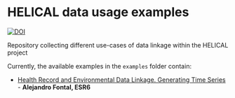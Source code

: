 # HELICAL data usage examples



[![DOI](https://zenodo.org/badge/467895748.svg)](https://zenodo.org/badge/latestdoi/467895748)



Repository collecting different use-cases of data linkage within the HELICAL project

Currently, the available examples in the `examples` folder contain:

+ [Health Record and Environmental Data Linkage. Generating Time Series](https://github.com/helical-itn/data-usage-examples/blob/main/examples/esr6_data_example.ipynb) - **Alejandro Fontal, ESR6**

